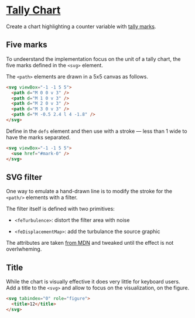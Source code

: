 # [Tally Chart](https://codepen.io/borntofrappe/full/wvXXoeP)

Create a chart highlighting a counter variable with [tally marks](https://en.wikipedia.org/wiki/Tally_marks).

## Five marks

To undeerstand the implementation focus on the unit of a tally chart, the five marks defined in the `<svg>` element.

The `<path>` elements are drawn in a 5x5 canvas as follows.

```html
<svg viewBox="-1 -1 5 5">
  <path d="M 0 0 v 3" />
  <path d="M 1 0 v 3" />
  <path d="M 2 0 v 3" />
  <path d="M 3 0 v 3" />
  <path d="M -0.5 2.4 l 4 -1.8" />
</svg>
```

Define in the `defs` element and then use with a stroke — less than 1 wide to have the marks separated.

```html
<svg viewBox="-1 -1 5 5">
  <use href="#mark-0" />
</svg>
```

## SVG filter

One way to emulate a hand-drawn line is to modify the stroke for the `<path/>` elements with a filter.

The filter itself is defined with two primitives:

- `<feTurbulence>`: distort the filter area with noise

- `<feDisplacementMap>`: add the turbulance the source graphic

The attributes are taken [from MDN](https://developer.mozilla.org/en-US/docs/Web/SVG/Element/feDisplacementMap#example) and tweaked until the effect is not overlwheming.

## Title

While the chart is visually effective it does very little for keyboard users. Add a title to the `<svg>` and allow to focus on the visualization, on the figure.

```html
<svg tabindex="0" role="figure">
  <title>12</title>
</svg>
```
